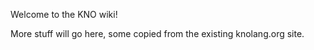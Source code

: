 Welcome to the KNO wiki!

More stuff will go here, some copied from the existing knolang.org site.


